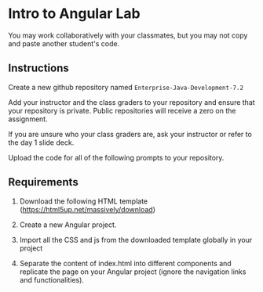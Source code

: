 # Intro to Angular Lab


You may work collaboratively with your classmates, but you may not copy and paste another student's code. 

## Instructions

Create a new github repository named `Enterprise-Java-Development-7.2`

Add your instructor and the class graders to your repository and ensure that your repository is private. Public repositories will receive a zero on the assignment. 

If you are unsure who your class graders are, ask your instructor or refer to the day 1 slide deck. 

Upload the code for all of the following prompts to your repository.

## Requirements

1. Download the following HTML template (https://html5up.net/massively/download)

1. Create a new Angular project.

1. Import all the CSS and js from the downloaded template globally in your project

1. Separate the content of index.html into different components and replicate the page on your Angular project (ignore the navigation links and functionalities).
